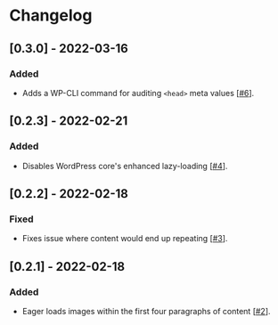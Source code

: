# Changelog

## [0.3.0] - 2022-03-16

### Added
* Adds a WP-CLI command for auditing `<head>` meta values [[#6](https://github.com/wearetinybit/tinybit-core-plugin/pull/6)].

## [0.2.3] - 2022-02-21

### Added
* Disables WordPress core's enhanced lazy-loading [[#4](https://github.com/wearetinybit/tinybit-core-plugin/pull/4)].

## [0.2.2] - 2022-02-18

### Fixed
* Fixes issue where content would end up repeating [[#3](https://github.com/wearetinybit/tinybit-core-plugin/pull/3)].

## [0.2.1] - 2022-02-18

### Added
* Eager loads images within the first four paragraphs of content [[#2](https://github.com/wearetinybit/tinybit-core-plugin/pull/2)].
